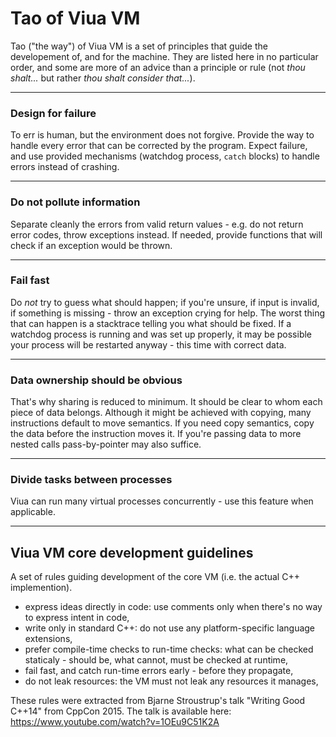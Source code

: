 # Tao of Viua VM

Tao ("the way") of Viua VM is a set of principles that
guide the developement of, and for the machine.
They are listed here in no particular order, and
some are more of an advice than a principle or rule (not *thou shalt...* but
rather *thou shalt consider that...*).

----

### Design for failure

To err is human, but the environment does not forgive.
Provide the way to handle every error that can be corrected by the program.
Expect failure, and use provided mechanisms (watchdog process, `catch` blocks) to handle errors
instead of crashing.

----

### Do not pollute information

Separate cleanly the errors from valid return values - e.g. do not return
error codes, throw exceptions instead.
If needed, provide functions that will check if an exception would be thrown.

----

### Fail fast

Do *not* try to guess what should happen; if you're unsure, if input is invalid, if
something is missing - throw an exception crying for help.
The worst thing that can happen is a stacktrace telling you what should be fixed.
If a watchdog process is running and was set up properly, it may be possible your
process will be restarted anyway - this time with correct data.

----

### Data ownership should be obvious

That's why sharing is reduced to minimum.
It should be clear to whom each piece of data belongs.
Although it might be achieved with copying, many instructions default to move semantics.
If you need copy semantics, copy the data before the instruction moves it.
If you're passing data to more nested calls pass-by-pointer may also suffice.

----

### Divide tasks between processes

Viua can run many virtual processes concurrently - use this feature when applicable.

----


## Viua VM core development guidelines

A set of rules guiding development of the core VM (i.e. the actual C++ implemention).

- express ideas directly in code: use comments only when there's no way to express intent
  in code,
- write only in standard C++: do not use any platform-specific language extensions,
- prefer compile-time checks to run-time checks: what can be checked staticaly - should be,
  what cannot, must be checked at runtime,
- fail fast, and catch run-time errors early - before they propagate,
- do not leak resources: the VM must not leak any resources it manages,

These rules were extracted from Bjarne Stroustrup's talk "Writing Good C++14" from CppCon 2015.
The talk is available here: https://www.youtube.com/watch?v=1OEu9C51K2A
